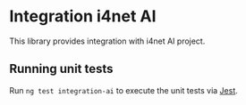# Integration i4net AI

This library provides integration with i4net AI project.

## Running unit tests

Run `ng test integration-ai` to execute the unit tests via [Jest](https://jestjs.io).
